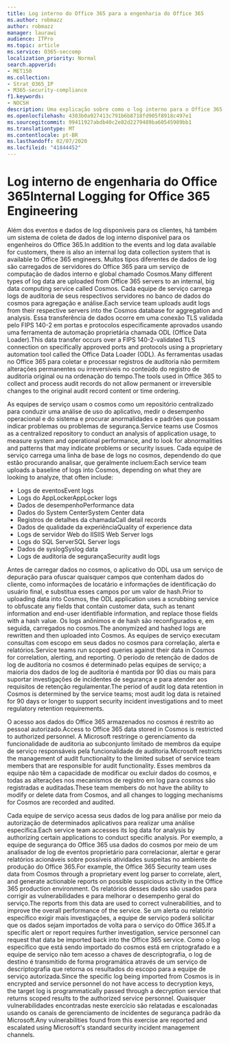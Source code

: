 ```yaml
---
title: Log interno do Office 365 para a engenharia do Office 365
ms.author: robmazz
author: robmazz
manager: laurawi
audience: ITPro
ms.topic: article
ms.service: O365-seccomp
localization_priority: Normal
search.appverid:
- MET150
ms.collection:
- Strat_O365_IP
- M365-security-compliance
f1.keywords:
- NOCSH
description: Uma explicação sobre como o log interno para o Office 365 Engineering Teams funciona.
ms.openlocfilehash: 4303b0a927413c791b6b8718fd905f8918c497e1
ms.sourcegitcommit: 99411927abdb40c2e82d2279489ba60545989bb1
ms.translationtype: MT
ms.contentlocale: pt-BR
ms.lasthandoff: 02/07/2020
ms.locfileid: "41844452"
---
```

# <a name="internal-logging-for-office-365-engineering"></a><span data-ttu-id="08823-103">Log interno de engenharia do Office 365</span><span class="sxs-lookup"><span data-stu-id="08823-103">Internal Logging for Office 365 Engineering</span></span>

<span data-ttu-id="08823-104">Além dos eventos e dados de log disponíveis para os clientes, há também um sistema de coleta de dados de log interno disponível para os engenheiros do Office 365.</span><span class="sxs-lookup"><span data-stu-id="08823-104">In addition to the events and log data available for customers, there is also an internal log data collection system that is available to Office 365 engineers.</span></span> <span data-ttu-id="08823-105">Muitos tipos diferentes de dados de log são carregados de servidores do Office 365 para um serviço de computação de dados interno e global chamado Cosmos.</span><span class="sxs-lookup"><span data-stu-id="08823-105">Many different types of log data are uploaded from Office 365 servers to an internal, big data computing service called Cosmos.</span></span> <span data-ttu-id="08823-106">Cada equipe de serviço carrega logs de auditoria de seus respectivos servidores no banco de dados do cosmos para agregação e análise.</span><span class="sxs-lookup"><span data-stu-id="08823-106">Each service team uploads audit logs from their respective servers into the Cosmos database for aggregation and analysis.</span></span> <span data-ttu-id="08823-107">Essa transferência de dados ocorre em uma conexão TLS validada pelo FIPS 140-2 em portas e protocolos especificamente aprovados usando uma ferramenta de automação proprietária chamada ODL (Office Data Loader).</span><span class="sxs-lookup"><span data-stu-id="08823-107">This data transfer occurs over a FIPS 140-2-validated TLS connection on specifically approved ports and protocols using a proprietary automation tool called the Office Data Loader (ODL).</span></span> <span data-ttu-id="08823-108">As ferramentas usadas no Office 365 para coletar e processar registros de auditoria não permitem alterações permanentes ou irreversíveis no conteúdo do registro de auditoria original ou na ordenação do tempo.</span><span class="sxs-lookup"><span data-stu-id="08823-108">The tools used in Office 365 to collect and process audit records do not allow permanent or irreversible changes to the original audit record content or time ordering.</span></span>

<span data-ttu-id="08823-109">As equipes de serviço usam o cosmos como um repositório centralizado para conduzir uma análise de uso do aplicativo, medir o desempenho operacional e do sistema e procurar anormalidades e padrões que possam indicar problemas ou problemas de segurança.</span><span class="sxs-lookup"><span data-stu-id="08823-109">Service teams use Cosmos as a centralized repository to conduct an analysis of application usage, to measure system and operational performance, and to look for abnormalities and patterns that may indicate problems or security issues.</span></span> <span data-ttu-id="08823-110">Cada equipe de serviço carrega uma linha de base de logs no cosmos, dependendo do que estão procurando analisar, que geralmente incluem:</span><span class="sxs-lookup"><span data-stu-id="08823-110">Each service team uploads a baseline of logs into Cosmos, depending on what they are looking to analyze, that often include:</span></span>

- <span data-ttu-id="08823-111">Logs de eventos</span><span class="sxs-lookup"><span data-stu-id="08823-111">Event logs</span></span>
- <span data-ttu-id="08823-112">Logs do AppLocker</span><span class="sxs-lookup"><span data-stu-id="08823-112">AppLocker logs</span></span>
- <span data-ttu-id="08823-113">Dados de desempenho</span><span class="sxs-lookup"><span data-stu-id="08823-113">Performance data</span></span>
- <span data-ttu-id="08823-114">Dados do System Center</span><span class="sxs-lookup"><span data-stu-id="08823-114">System Center data</span></span>
- <span data-ttu-id="08823-115">Registros de detalhes da chamada</span><span class="sxs-lookup"><span data-stu-id="08823-115">Call detail records</span></span>
- <span data-ttu-id="08823-116">Dados de qualidade da experiência</span><span class="sxs-lookup"><span data-stu-id="08823-116">Quality of experience data</span></span>
- <span data-ttu-id="08823-117">Logs de servidor Web do IIS</span><span class="sxs-lookup"><span data-stu-id="08823-117">IIS Web Server logs</span></span>
- <span data-ttu-id="08823-118">Logs do SQL Server</span><span class="sxs-lookup"><span data-stu-id="08823-118">SQL Server logs</span></span>
- <span data-ttu-id="08823-119">Dados de syslog</span><span class="sxs-lookup"><span data-stu-id="08823-119">Syslog data</span></span>
- <span data-ttu-id="08823-120">Logs de auditoria de segurança</span><span class="sxs-lookup"><span data-stu-id="08823-120">Security audit logs</span></span>

<span data-ttu-id="08823-121">Antes de carregar dados no cosmos, o aplicativo do ODL usa um serviço de depuração para ofuscar quaisquer campos que contenham dados do cliente, como informações de locatário e informações de identificação do usuário final, e substitua esses campos por um valor de hash.</span><span class="sxs-lookup"><span data-stu-id="08823-121">Prior to uploading data into Cosmos, the ODL application uses a scrubbing service to obfuscate any fields that contain customer data, such as tenant information and end-user identifiable information, and replace those fields with a hash value.</span></span> <span data-ttu-id="08823-122">Os logs anônimos e de hash são reconfigurados e, em seguida, carregados no cosmos.</span><span class="sxs-lookup"><span data-stu-id="08823-122">The anonymized and hashed logs are rewritten and then uploaded into Cosmos.</span></span> <span data-ttu-id="08823-123">As equipes de serviço executam consultas com escopo em seus dados no cosmos para correlação, alerta e relatórios.</span><span class="sxs-lookup"><span data-stu-id="08823-123">Service teams run scoped queries against their data in Cosmos for correlation, alerting, and reporting.</span></span> <span data-ttu-id="08823-124">O período de retenção de dados de log de auditoria no cosmos é determinado pelas equipes de serviço; a maioria dos dados de log de auditoria é mantida por 90 dias ou mais para suportar investigações de incidentes de segurança e para atender aos requisitos de retenção regulamentar.</span><span class="sxs-lookup"><span data-stu-id="08823-124">The period of audit log data retention in Cosmos is determined by the service teams; most audit log data is retained for 90 days or longer to support security incident investigations and to meet regulatory retention requirements.</span></span>

<span data-ttu-id="08823-125">O acesso aos dados do Office 365 armazenados no cosmos é restrito ao pessoal autorizado.</span><span class="sxs-lookup"><span data-stu-id="08823-125">Access to Office 365 data stored in Cosmos is restricted to authorized personnel.</span></span> <span data-ttu-id="08823-126">A Microsoft restringe o gerenciamento da funcionalidade de auditoria ao subconjunto limitado de membros da equipe de serviço responsáveis pela funcionalidade de auditoria.</span><span class="sxs-lookup"><span data-stu-id="08823-126">Microsoft restricts the management of audit functionality to the limited subset of service team members that are responsible for audit functionality.</span></span> <span data-ttu-id="08823-127">Esses membros da equipe não têm a capacidade de modificar ou excluir dados do cosmos, e todas as alterações nos mecanismos de registro em log para cosmos são registradas e auditadas.</span><span class="sxs-lookup"><span data-stu-id="08823-127">These team members do not have the ability to modify or delete data from Cosmos, and all changes to logging mechanisms for Cosmos are recorded and audited.</span></span>

<span data-ttu-id="08823-128">Cada equipe de serviço acessa seus dados de log para análise por meio da autorização de determinados aplicativos para realizar uma análise específica.</span><span class="sxs-lookup"><span data-stu-id="08823-128">Each service team accesses its log data for analysis by authorizing certain applications to conduct specific analysis.</span></span> <span data-ttu-id="08823-129">Por exemplo, a equipe de segurança do Office 365 usa dados do cosmos por meio de um analisador de log de eventos proprietário para correlacionar, alertar e gerar relatórios acionáveis sobre possíveis atividades suspeitas no ambiente de produção do Office 365.</span><span class="sxs-lookup"><span data-stu-id="08823-129">For example, the Office 365 Security team uses data from Cosmos through a proprietary event log parser to correlate, alert, and generate actionable reports on possible suspicious activity in the Office 365 production environment.</span></span> <span data-ttu-id="08823-130">Os relatórios desses dados são usados para corrigir as vulnerabilidades e para melhorar o desempenho geral do serviço.</span><span class="sxs-lookup"><span data-stu-id="08823-130">The reports from this data are used to correct vulnerabilities, and to improve the overall performance of the service.</span></span> <span data-ttu-id="08823-131">Se um alerta ou relatório específico exigir mais investigações, a equipe de serviço poderá solicitar que os dados sejam importados de volta para o serviço do Office 365.</span><span class="sxs-lookup"><span data-stu-id="08823-131">If a specific alert or report requires further investigation, service personnel can request that data be imported back into the Office 365 service.</span></span> <span data-ttu-id="08823-132">Como o log específico que está sendo importado do cosmos está em criptografado e a equipe de serviço não tem acesso a chaves de descriptografia, o log de destino é transmitido de forma programática através de um serviço de descriptografia que retorna os resultados do escopo para a equipe de serviço autorizada.</span><span class="sxs-lookup"><span data-stu-id="08823-132">Since the specific log being imported from Cosmos is in encrypted and service personnel do not have access to decryption keys, the target log is programmatically passed through a decryption service that returns scoped results to the authorized service personnel.</span></span> <span data-ttu-id="08823-133">Quaisquer vulnerabilidades encontradas neste exercício são relatadas e escalonadas usando os canais de gerenciamento de incidentes de segurança padrão da Microsoft.</span><span class="sxs-lookup"><span data-stu-id="08823-133">Any vulnerabilities found from this exercise are reported and escalated using Microsoft's standard security incident management channels.</span></span>

